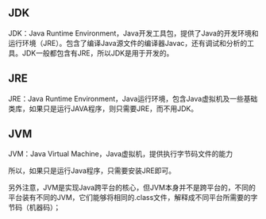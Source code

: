## JDK

JDK：Java Runtime Environment，Java开发工具包，提供了Java的开发环境和运行环境（JRE）。包含了编译Java源文件的编译器Javac，还有调试和分析的工具。JDK一般都包含有JRE，所以JDK是用于开发的。

## JRE

JRE：Java Runtime Environment，Java运行环境，包含Java虚拟机及一些基础类库，如果只是运行JAVA程序，则只需要JRE，而不用JDK。

## JVM

JVM：Java Virtual Machine，Java虚拟机，提供执行字节码文件的能力

所以，如果只是运行Java程序，只需要安装JRE即可。

另外注意，JVM是实现Java跨平台的核心，但JVM本身并不是跨平台的，不同的平台装有不同的JVM，它们能够将相同的.class文件，解释成不同平台所需要的字节码（机器码）；